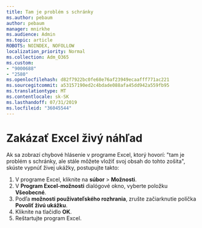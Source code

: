 ```yaml
---
title: Tam je problém s schránky
ms.author: pebaum
author: pebaum
manager: mnirkhe
ms.audience: Admin
ms.topic: article
ROBOTS: NOINDEX, NOFOLLOW
localization_priority: Normal
ms.collection: Adm_O365
ms.custom:
- "9000688"
- "2580"
ms.openlocfilehash: d82f7922bc0fe68e76af23949ecaafff771ac221
ms.sourcegitcommit: a53157190ed2c4bdade088afa45dd942a559fb95
ms.translationtype: MT
ms.contentlocale: sk-SK
ms.lasthandoff: 07/31/2019
ms.locfileid: "36045544"
---
```

# <a name="disable-excel-live-preview"></a>Zakázať Excel živý náhľad

Ak sa zobrazí chybové hlásenie v programe Excel, ktorý hovorí: "tam je problém s schránky, ale stále môžete vložiť svoj obsah do tohto zošita", skúste vypnúť živej ukážky, postupujte takto:

1. V programe Excel, kliknite na **súbor** > **Možnosti**.
3. V **Program Excel-možnosti** dialógové okno, vyberte položku **Všeobecné**.
4. Podľa **možnosti používateľského rozhrania**, zrušte začiarknutie políčka **Povoliť živú ukážku**.
5. Kliknite na tlačidlo **OK**.
6. Reštartujte program Excel.
